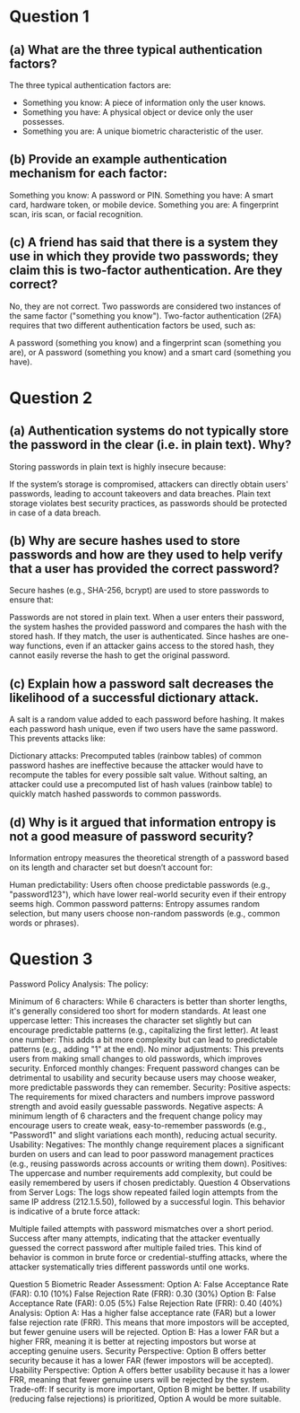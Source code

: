 # Question 1
## (a) What are the three typical authentication factors?
The three typical authentication factors are:
* Something you know: A piece of information only the user knows.
* Something you have: A physical object or device only the user possesses.
* Something you are: A unique biometric characteristic of the user.
## (b) Provide an example authentication mechanism for each factor:
Something you know: A password or PIN.
Something you have: A smart card, hardware token, or mobile device.
Something you are: A fingerprint scan, iris scan, or facial recognition.
## (c) A friend has said that there is a system they use in which they provide two passwords; they claim this is two-factor authentication. Are they correct?
No, they are not correct. Two passwords are considered two instances of the same factor ("something you know"). Two-factor authentication (2FA) requires that two different authentication factors be used, such as:

A password (something you know) and a fingerprint scan (something you are), or
A password (something you know) and a smart card (something you have).

# Question 2
## (a) Authentication systems do not typically store the password in the clear (i.e. in plain text). Why?
Storing passwords in plain text is highly insecure because:

If the system’s storage is compromised, attackers can directly obtain users' passwords, leading to account takeovers and data breaches.
Plain text storage violates best security practices, as passwords should be protected in case of a data breach.

## (b) Why are secure hashes used to store passwords and how are they used to help verify that a user has provided the correct password?
Secure hashes (e.g., SHA-256, bcrypt) are used to store passwords to ensure that:

Passwords are not stored in plain text.
When a user enters their password, the system hashes the provided password and compares the hash with the stored hash. If they match, the user is authenticated.
Since hashes are one-way functions, even if an attacker gains access to the stored hash, they cannot easily reverse the hash to get the original password.

## (c) Explain how a password salt decreases the likelihood of a successful dictionary attack.
A salt is a random value added to each password before hashing. It makes each password hash unique, even if two users have the same password. This prevents attacks like:

Dictionary attacks: Precomputed tables (rainbow tables) of common password hashes are ineffective because the attacker would have to recompute the tables for every possible salt value.
Without salting, an attacker could use a precomputed list of hash values (rainbow table) to quickly match hashed passwords to common passwords.

## (d) Why is it argued that information entropy is not a good measure of password security?
Information entropy measures the theoretical strength of a password based on its length and character set but doesn’t account for:

Human predictability: Users often choose predictable passwords (e.g., "password123"), which have lower real-world security even if their entropy seems high.
Common password patterns: Entropy assumes random selection, but many users choose non-random passwords (e.g., common words or phrases).

# Question 3
Password Policy Analysis:
The policy:

Minimum of 6 characters: While 6 characters is better than shorter lengths, it's generally considered too short for modern standards.
At least one uppercase letter: This increases the character set slightly but can encourage predictable patterns (e.g., capitalizing the first letter).
At least one number: This adds a bit more complexity but can lead to predictable patterns (e.g., adding "1" at the end).
No minor adjustments: This prevents users from making small changes to old passwords, which improves security.
Enforced monthly changes: Frequent password changes can be detrimental to usability and security because users may choose weaker, more predictable passwords they can remember.
Security:
Positive aspects: The requirements for mixed characters and numbers improve password strength and avoid easily guessable passwords.
Negative aspects: A minimum length of 6 characters and the frequent change policy may encourage users to create weak, easy-to-remember passwords (e.g., "Password1" and slight variations each month), reducing actual security.
Usability:
Negatives: The monthly change requirement places a significant burden on users and can lead to poor password management practices (e.g., reusing passwords across accounts or writing them down).
Positives: The uppercase and number requirements add complexity, but could be easily remembered by users if chosen predictably.
Question 4
Observations from Server Logs:
The logs show repeated failed login attempts from the same IP address (212.1.5.50), followed by a successful login. This behavior is indicative of a brute force attack:

Multiple failed attempts with password mismatches over a short period.
Success after many attempts, indicating that the attacker eventually guessed the correct password after multiple failed tries.
This kind of behavior is common in brute force or credential-stuffing attacks, where the attacker systematically tries different passwords until one works.

Question 5
Biometric Reader Assessment:
Option A:
False Acceptance Rate (FAR): 0.10 (10%)
False Rejection Rate (FRR): 0.30 (30%)
Option B:
False Acceptance Rate (FAR): 0.05 (5%)
False Rejection Rate (FRR): 0.40 (40%)
Analysis:
Option A: Has a higher false acceptance rate (FAR) but a lower false rejection rate (FRR). This means that more impostors will be accepted, but fewer genuine users will be rejected.
Option B: Has a lower FAR but a higher FRR, meaning it is better at rejecting impostors but worse at accepting genuine users.
Security Perspective:
Option B offers better security because it has a lower FAR (fewer impostors will be accepted).
Usability Perspective:
Option A offers better usability because it has a lower FRR, meaning that fewer genuine users will be rejected by the system.
Trade-off: If security is more important, Option B might be better. If usability (reducing false rejections) is prioritized, Option A would be more suitable.